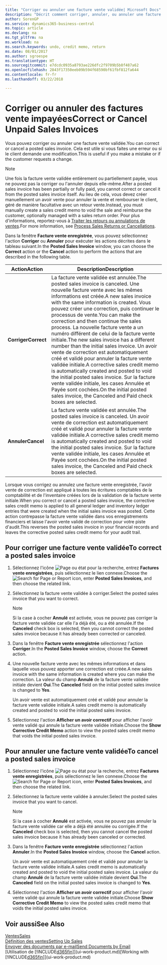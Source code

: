 ```yaml
---
title: "Corriger ou annuler une facture vente validée| Microsoft Docs"
description: "Décrit comment corriger, annuler, ou annuler une facture vente enregistrée et lettrer un avoir vente."
author: SorenGP
ms.service: dynamics365-business-central
ms.topic: article
ms.devlang: na
ms.tgt_pltfrm: na
ms.workload: na
ms.search.keywords: undo, credit memo, return
ms.date: 08/01/2017
ms.author: sgroespe
ms.translationtype: HT
ms.sourcegitcommit: e7dcdc0935a8793ae226dfc2f9709b5b8f487a62
ms.openlocfilehash: 2843f17350eeb09b594f68590bf61fbf812fa644
ms.contentlocale: fr-fr
ms.lasthandoff: 03/22/2018

---
```

# <a name="correct-or-cancel-unpaid-sales-invoices"></a><span data-ttu-id="5fa90-103">Corriger ou annuler des factures vente impayées</span><span class="sxs-lookup"><span data-stu-id="5fa90-103">Correct or Cancel Unpaid Sales Invoices</span></span>
<span data-ttu-id="5fa90-104">Vous pouvez corriger ou annuler une facture vente validée.</span><span class="sxs-lookup"><span data-stu-id="5fa90-104">You can correct or cancel a posted sales invoice.</span></span> <span data-ttu-id="5fa90-105">Cela est utile si vous faites une erreur ou si le client demande une modification.</span><span class="sxs-lookup"><span data-stu-id="5fa90-105">This is useful if you make a mistake or if the customer requests a change.</span></span>

> [!NOTE]  
>   <span data-ttu-id="5fa90-106">Une fois la facture vente validée entièrement ou partiellement payée, vous ne pouvez pas la corriger ou l'annuler depuis elle-même.</span><span class="sxs-lookup"><span data-stu-id="5fa90-106">After a posted sales invoice has been partially or fully paid, you cannot correct or cancel it from the posted sales invoice itself.</span></span> <span data-ttu-id="5fa90-107">Au lieu de cela, vous devez créer manuellement un avoir vente pour annuler la vente et rembourser le client, géré de manière facultative avec un retour vente.</span><span class="sxs-lookup"><span data-stu-id="5fa90-107">Instead, you must manually create a sales credit memo to void the sale and reimburse the customer, optionally managed with a sales return order.</span></span> <span data-ttu-id="5fa90-108">Pour plus d'informations, reportez-vous à [Traiter les retours ou annulations de ventes](sales-how-process-sales-returns-cancellations.md).</span><span class="sxs-lookup"><span data-stu-id="5fa90-108">For more information, see [Process Sales Returns or Cancellations](sales-how-process-sales-returns-cancellations.md).</span></span>

<span data-ttu-id="5fa90-109">Dans la fenêtre **Facture vente enregistrée**, vous pouvez sélectionnez l'action **Corriger** ou **Annuler** pour exécuter les actions décrites dans le tableau suivant.</span><span class="sxs-lookup"><span data-stu-id="5fa90-109">In the **Posted Sales Invoice** window, you can choose the **Correct** action or the **Cancel** action to perform the actions that are described in the following table.</span></span>

| <span data-ttu-id="5fa90-110">Action</span><span class="sxs-lookup"><span data-stu-id="5fa90-110">Action</span></span> | <span data-ttu-id="5fa90-111">Description</span><span class="sxs-lookup"><span data-stu-id="5fa90-111">Description</span></span> |
| --- | --- |
| <span data-ttu-id="5fa90-112">**Corriger**</span><span class="sxs-lookup"><span data-stu-id="5fa90-112">**Correct**</span></span> |<span data-ttu-id="5fa90-113">La facture vente validée est annulée.</span><span class="sxs-lookup"><span data-stu-id="5fa90-113">The posted sales invoice is canceled.</span></span> <span data-ttu-id="5fa90-114">Une nouvelle facture vente avec les mêmes informations est créée.</span><span class="sxs-lookup"><span data-stu-id="5fa90-114">A new sales invoice with the same information is created.</span></span> <span data-ttu-id="5fa90-115">Vous pouvez créer une correction, puis continuer le processus de vente.</span><span class="sxs-lookup"><span data-stu-id="5fa90-115">You can make the correction and then continue the sales process.</span></span> <span data-ttu-id="5fa90-116">La nouvelle facture vente a un numéro différent de celui de la facture vente initiale.</span><span class="sxs-lookup"><span data-stu-id="5fa90-116">The new sales invoice has a different number than the initial sales invoice.</span></span> <span data-ttu-id="5fa90-117">Un avoir vente de correction est automatiquement créé et validé pour annuler la facture vente validée initiale.</span><span class="sxs-lookup"><span data-stu-id="5fa90-117">A corrective sales credit memo is automatically created and posted to void the initial posted sales invoice.</span></span> <span data-ttu-id="5fa90-118">Sur la facture vente validée initiale, les cases Annulée et Payée sont cochées.</span><span class="sxs-lookup"><span data-stu-id="5fa90-118">On the initial posted sales invoice, the Canceled and Paid check boxes are selected.</span></span> |
| <span data-ttu-id="5fa90-119">**Annuler**</span><span class="sxs-lookup"><span data-stu-id="5fa90-119">**Cancel**</span></span> |<span data-ttu-id="5fa90-120">La facture vente validée est annulée.</span><span class="sxs-lookup"><span data-stu-id="5fa90-120">The posted sales invoice is canceled.</span></span> <span data-ttu-id="5fa90-121">Un avoir vente de correction est automatiquement créé et validé pour annuler la facture vente validée initiale.</span><span class="sxs-lookup"><span data-stu-id="5fa90-121">A corrective sales credit memo is automatically created and posted to void the initial posted sales invoice.</span></span> <span data-ttu-id="5fa90-122">Sur la facture vente validée initiale, les cases Annulée et Payée sont cochées.</span><span class="sxs-lookup"><span data-stu-id="5fa90-122">On the initial posted sales invoice, the Canceled and Paid check boxes are selected.</span></span> |

<span data-ttu-id="5fa90-123">Lorsque vous corrigez ou annulez une facture vente enregistrée, l'avoir vente de correction est appliqué à toutes les écritures comptables de la comptabilité et de l'inventaire créées lors de la validation de la facture vente initiale.</span><span class="sxs-lookup"><span data-stu-id="5fa90-123">When you correct or cancel a posted sales invoice, the corrective sales credit memo is applied to all general ledger and inventory ledger entries that were created when the initial sales invoice was posted.</span></span> <span data-ttu-id="5fa90-124">Cette action contrepasse la facture vente validée dans vos enregistrements financiers et laisse l'avoir vente validé de correction pour votre piste d'audit.</span><span class="sxs-lookup"><span data-stu-id="5fa90-124">This reverses the posted sales invoice in your financial records and leaves the corrective posted sales credit memo for your audit trail.</span></span>

## <a name="to-correct-a-posted-sales-invoice"></a><span data-ttu-id="5fa90-125">Pour corriger une facture vente validée</span><span class="sxs-lookup"><span data-stu-id="5fa90-125">To correct a posted sales invoice</span></span>
1. <span data-ttu-id="5fa90-126">Sélectionnez l'icône ![Page ou état pour la recherche](media/ui-search/search_small.png "Page ou état pour la recherche"), entrez **Factures vente enregistrées**, puis sélectionnez le lien connexe.</span><span class="sxs-lookup"><span data-stu-id="5fa90-126">Choose the ![Search for Page or Report](media/ui-search/search_small.png "Search for Page or Report icon") icon, enter **Posted Sales Invoices**, and then choose the related link.</span></span>  
2. <span data-ttu-id="5fa90-127">Sélectionnez la facture vente validée à corriger.</span><span class="sxs-lookup"><span data-stu-id="5fa90-127">Select the posted sales invoice that you want to correct.</span></span>

    > [!NOTE]  
    >   <span data-ttu-id="5fa90-128">Si la case à cocher **Annulé** est activée, vous ne pouvez pas corriger la facture vente validée car elle l'a déjà été, ou a été annulée.</span><span class="sxs-lookup"><span data-stu-id="5fa90-128">If the **Canceled** check box is selected, then you cannot correct the posted sales invoice because it has already been corrected or canceled.</span></span>
3. <span data-ttu-id="5fa90-129">Dans la fenêtre **Facture vente enregistrée** sélectionnez l'action **Corriger**.</span><span class="sxs-lookup"><span data-stu-id="5fa90-129">In the **Posted Sales Invoice** window, choose the **Correct** action.</span></span>  
4. <span data-ttu-id="5fa90-130">Une nouvelle facture vente avec les mêmes informations et dans laquelle vous pouvez apporter une correction est créée.</span><span class="sxs-lookup"><span data-stu-id="5fa90-130">A new sales invoice with the same information is created where you can make the correction.</span></span> <span data-ttu-id="5fa90-131">La valeur du champ **Annulé** de la facture vente validée initiale devient **Oui**.</span><span class="sxs-lookup"><span data-stu-id="5fa90-131">The **Canceled** field on the initial posted sales invoice is changed to **Yes**.</span></span>

    <span data-ttu-id="5fa90-132">Un avoir vente est automatiquement créé et validé pour annuler la facture vente validée initiale.</span><span class="sxs-lookup"><span data-stu-id="5fa90-132">A sales credit memo is automatically created and posted to void the initial posted sales invoice.</span></span>
5. <span data-ttu-id="5fa90-133">Sélectionnez l'action **Afficher un avoir correctif** pour afficher l'avoir vente validé qui annule la facture vente validée initiale.</span><span class="sxs-lookup"><span data-stu-id="5fa90-133">Choose the **Show Corrective Credit Memo** action to view the posted sales credit memo that voids the initial posted sales invoice.</span></span>

## <a name="to-cancel-a-posted-sales-invoice"></a><span data-ttu-id="5fa90-134">Pour annuler une facture vente validée</span><span class="sxs-lookup"><span data-stu-id="5fa90-134">To cancel a posted sales invoice</span></span>
1. <span data-ttu-id="5fa90-135">Sélectionnez l'icône ![Page ou état pour la recherche](media/ui-search/search_small.png "Page ou état pour la recherche"), entrez **Factures vente enregistrées**, puis sélectionnez le lien connexe.</span><span class="sxs-lookup"><span data-stu-id="5fa90-135">Choose the ![Search for Page or Report](media/ui-search/search_small.png "Search for Page or Report icon") icon, enter **Posted Sales Invoices**, and then choose the related link.</span></span>  
2. <span data-ttu-id="5fa90-136">Sélectionnez la facture vente validée à annuler.</span><span class="sxs-lookup"><span data-stu-id="5fa90-136">Select the posted sales invoice that you want to cancel.</span></span>

    > [!NOTE]  
    >   <span data-ttu-id="5fa90-137">Si la case à cocher **Annulé** est activée, vous ne pouvez pas annuler la facture vente validée car elle a déjà été annulée ou corrigée.</span><span class="sxs-lookup"><span data-stu-id="5fa90-137">If the **Canceled** check box is selected, then you cannot cancel the posted sales invoice because it has already been canceled or corrected.</span></span>
3. <span data-ttu-id="5fa90-138">Dans la fenêtre **Facture vente enregistrée** sélectionnez l'action **Annuler**.</span><span class="sxs-lookup"><span data-stu-id="5fa90-138">In the **Posted Sales Invoice** window, choose the **Cancel** action.</span></span>

    <span data-ttu-id="5fa90-139">Un avoir vente est automatiquement créé et validé pour annuler la facture vente validée initiale.</span><span class="sxs-lookup"><span data-stu-id="5fa90-139">A sales credit memo is automatically created and posted to void the initial posted sales invoice.</span></span> <span data-ttu-id="5fa90-140">La valeur du champ **Annulé** de la facture vente validée initiale devient **Oui**.</span><span class="sxs-lookup"><span data-stu-id="5fa90-140">The **Canceled** field on the initial posted sales invoice is changed to **Yes**.</span></span>
4. <span data-ttu-id="5fa90-141">Sélectionnez l'action **Afficher un avoir correctif** pour afficher l'avoir vente validé qui annule la facture vente validée initiale.</span><span class="sxs-lookup"><span data-stu-id="5fa90-141">Choose **Show Corrective Credit Memo** to view the posted sales credit memo that voids the initial posted sales invoice.</span></span>

## <a name="see-also"></a><span data-ttu-id="5fa90-142">Voir aussi</span><span class="sxs-lookup"><span data-stu-id="5fa90-142">See Also</span></span>
[<span data-ttu-id="5fa90-143">Ventes</span><span class="sxs-lookup"><span data-stu-id="5fa90-143">Sales</span></span>](sales-manage-sales.md)  
[<span data-ttu-id="5fa90-144">Définition des ventes</span><span class="sxs-lookup"><span data-stu-id="5fa90-144">Setting Up Sales</span></span>](sales-setup-sales.md)  
[<span data-ttu-id="5fa90-145">Envoyer des documents par e-mail</span><span class="sxs-lookup"><span data-stu-id="5fa90-145">Send Documents by Email</span></span>](ui-how-send-documents-email.md)  
<span data-ttu-id="5fa90-146">[Utilisation de [!INCLUDE[d365fin](includes/d365fin_md.md)]](ui-work-product.md)</span><span class="sxs-lookup"><span data-stu-id="5fa90-146">[Working with [!INCLUDE[d365fin](includes/d365fin_md.md)]](ui-work-product.md)</span></span>

